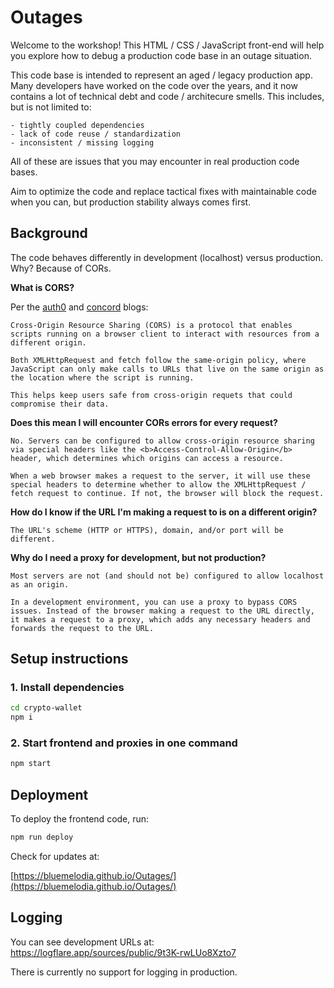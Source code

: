 # Outages

Welcome to the workshop! This HTML / CSS / JavaScript front-end will help you explore how to debug a production code base in an outage situation.

This code base is intended to represent an aged / legacy production app. Many developers have worked on the code over the years, and it now contains a lot of technical debt and code / architecure smells. This includes, but is not limited to:

    - tightly coupled dependencies
    - lack of code reuse / standardization
    - inconsistent / missing logging

All of these are issues that you may encounter in real production code bases.

Aim to optimize the code and replace tactical fixes with maintainable code when you can, but production stability always comes first.

## Background

The code behaves differently in development (localhost) versus production. Why? Because of CORs.

<b>What is CORS?</b>

Per the [auth0](https://auth0.com/blog/cors-tutorial-a-guide-to-cross-origin-resource-sharing/) and [concord](https://www.concordusa.com/blog/what-is-cors-and-why-does-it-keep-coming-up-in-my-projects) blogs:

    Cross-Origin Resource Sharing (CORS) is a protocol that enables scripts running on a browser client to interact with resources from a different origin.

    Both XMLHttpRequest and fetch follow the same-origin policy, where JavaScript can only make calls to URLs that live on the same origin as the location where the script is running.

    This helps keep users safe from cross-origin requets that could compromise their data.

<b>Does this mean I will encounter CORs errors for every request?</b>

    No. Servers can be configured to allow cross-origin resource sharing via special headers like the <b>Access-Control-Allow-Origin</b> header, which determines which origins can access a resource.

    When a web browser makes a request to the server, it will use these special headers to determine whether to allow the XMLHttpRequest / fetch request to continue. If not, the browser will block the request.

<b>How do I know if the URL I'm making a request to is on a different origin?</b>

    The URL's scheme (HTTP or HTTPS), domain, and/or port will be different.

<b>Why do I need a proxy for development, but not production?</b>

    Most servers are not (and should not be) configured to allow localhost as an origin.

    In a development environment, you can use a proxy to bypass CORS issues. Instead of the browser making a request to the URL directly, it makes a request to a proxy, which adds any necessary headers and forwards the request to the URL.

## Setup instructions

### 1. Install dependencies

```bash
cd crypto-wallet
npm i
```

### 2. Start frontend and proxies in one command

```bash
npm start
```

## Deployment

To deploy the frontend code, run:

```bash
npm run deploy
```

Check for updates at:

[https://bluemelodia.github.io/Outages/](https://bluemelodia.github.io/Outages/)

## Logging

You can see development URLs at:
https://logflare.app/sources/public/9t3K-rwLUo8Xzto7

There is currently no support for logging in production.
